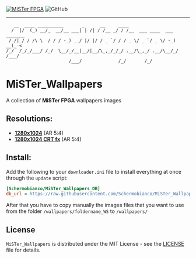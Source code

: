 [![MiSTer FPGA](https://img.shields.io/badge/MiSTer-FPGA-blue?logo=applearcade&logoColor=FFFFFF&style=flat-square)](https://misterfpga.org/)
![GitHub](https://img.shields.io/github/license/Schermobianco/MiSTer_Wallpapers?style=flat-square)

___
```
   __  ____ __________       _      __     ____                         
  /  |/  (_) __/_  __/__ ___| | /| / /__ _/ / /__  ___ ____  ___ _______
 / /|_/ / /\ \  / / / -_) __/ |/ |/ / _ `/ / / _ \/ _ `/ _ \/ -_) __(_-<
/_/  /_/_/___/ /_/  \__/_/__|__/|__/\_,_/_/_/ .__/\_,_/ .__/\__/_/ /___/
                        /___/              /_/       /_/                
```
# MiSTer_Wallpapers
A collection of **MiSTer FPGA** wallpapers images

## Resolutions:
- **[1280x1024](/wallpapers/1280x1024_WS/)** (AR 5:4)
- **[1280x1024 CRT fx](/wallpapers/1280x1024_CRTfx_WS/)** (AR 5:4)


## Install:
Add the following to your `downloader.ini` file to install everything at once through the `update` script:

```ini
[Schermobianco/MiSTer_Wallpapers_DB]
db_url = https://raw.githubusercontent.com/Schermobianco/MiSTer_Wallpapers_DB/db/db.json.zip
```

After that you have to copy manually the images files that you want to use from the folder `/wallpapers/foldername_WS` to `/wallpapers/`

## License
``MiSTer_Wallpapers`` is distributed under the MIT License - see the [LICENSE](LICENSE) file for details.
